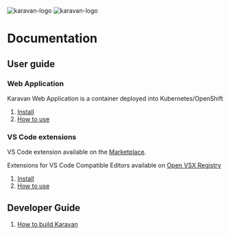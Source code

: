 ![karavan-logo](../images/karavan-logo-dark.png#gh-dark-mode-only)
![karavan-logo](../images/karavan-logo-light.png#gh-light-mode-only)

# Documentation

## User guide

### Web Application

Karavan Web Application is a container deployed into Kubernetes/OpenShift 

1. [Install](WEB_INSTALL.md)
2. [How to use](WEB_HOWTO.md)

### VS Code extensions

VS Code extension available on the [Marketplace](https://marketplace.visualstudio.com/items?itemName=camel-karavan.karavan). 

Extensions for VS Code Compatible Editors available on [Open VSX Registry](https://open-vsx.org/extension/camel-karavan/karavan)

1. [Install](VSCODE_INSTALL.md)
2. [How to use](VSCODE_HOWTO.md)


## Developer Guide

1. [How to build Karavan](DEV.md)
